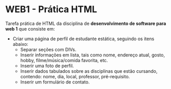 # WEB1 - Prática HTML

Tarefa prática de HTML da disciplina de **desenvolvimento de software para web 1** que consiste em:

- Criar uma página de perfil de estudante estática, seguindo os itens abaixo:
    - Separar seções com DIVs.
    - Inserir informações em lista, tais como nome, endereço atual, gosto, hobby, filme/música/comida favorita, etc.
    - Inserir uma foto de perfil.
    - Inserir dados tabulados sobre as disciplinas que estão cursando, contendo: nome, dia, local, professor, pré-requisito.
    - Inserir um formulário de contato.